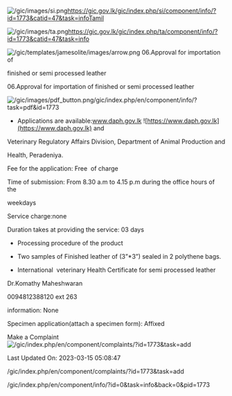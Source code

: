 <!-- Source: https://gic.gov.lk/gic/index.php/en/component/info/?id=1773&catid=47&task=info -->

![/gic/images/si.png](/gic/images/si.png)https://gic.gov.lk/gic/index.php/si/component/info/?id=1773&catid=47&task=infoTamil

![/gic/images/ta.png](/gic/images/ta.png)https://gic.gov.lk/gic/index.php/ta/component/info/?id=1773&catid=47&task=info

![/gic/templates/jamesolite/images/arrow.png](/gic/templates/jamesolite/images/arrow.png) 06.Approval for importation of

finished or semi processed leather

06.Approval for importation of finished or semi processed leather

![/gic/images/pdf_button.png](/gic/images/pdf_button.png)/gic/index.php/en/component/info/?task=pdf&id=1773

 * Applications are available:www.daph.gov.lk ![https://www.daph.gov.lk](https://www.daph.gov.lk) and

Veterinary Regulatory Affairs Division, Department of Animal Production and

Health, Peradeniya.

Fee for the application: Free  of charge

Time of submission: From 8.30 a.m to 4.15 p.m during the office hours of the

weekdays

Service charge:none

Duration takes at providing the service: 03 days

 * Processing procedure of the product

 * Two samples of Finished leather of (3”*3”) sealed in 2 polythene bags.

 * International  veterinary Health Certificate for semi processed leather

Dr.Komathy Maheshwaran

0094812388120 ext 263

information: None

Specimen application(attach a specimen form): Affixed

Make a Complaint ![/gic/index.php/en/component/complaints/?id=1773&task=add](/gic/index.php/en/component/complaints/?id=1773&task=add)

Last Updated On: 2023-03-15 05:08:47

/gic/index.php/en/component/complaints/?id=1773&task=add

/gic/index.php/en/component/info/?id=0&task=info&back=0&pid=1773
